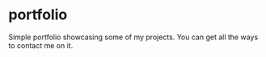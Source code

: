 # portfolio
Simple portfolio showcasing some of my projects.
You can get all the ways to contact me on it.

